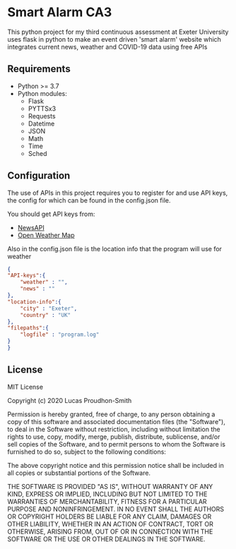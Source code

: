 # Smart Alarm CA3

This python project for my third continuous assessment at Exeter University uses flask in python to make an event driven 'smart alarm' website which integrates current news, weather and COVID-19 data using free APIs
## Requirements
* Python >= 3.7
* Python modules:
  * Flask
  * PYTTSx3
  * Requests
  * Datetime
  * JSON
  * Math
  * Time
  * Sched

## Configuration
The use of APIs in this project requires you to register for and use API keys, the config for which can be found in the config.json file.

You should get API keys from:
* [NewsAPI](https://newsapi.org/)
* [Open Weather Map](https://openweathermap.org/)

Also in the config.json file is the location info that the program will use for weather

```JSON
{
"API-keys":{
    "weather" : "",
    "news" : ""
},
"location-info":{
    "city" : "Exeter",
    "country" : "UK"
},
"filepaths":{
    "logfile" : "program.log"
}
}
```

## License
MIT License

Copyright (c) 2020 Lucas Proudhon-Smith

Permission is hereby granted, free of charge, to any person obtaining a copy
of this software and associated documentation files (the "Software"), to deal
in the Software without restriction, including without limitation the rights
to use, copy, modify, merge, publish, distribute, sublicense, and/or sell
copies of the Software, and to permit persons to whom the Software is
furnished to do so, subject to the following conditions:

The above copyright notice and this permission notice shall be included in all
copies or substantial portions of the Software.

THE SOFTWARE IS PROVIDED "AS IS", WITHOUT WARRANTY OF ANY KIND, EXPRESS OR
IMPLIED, INCLUDING BUT NOT LIMITED TO THE WARRANTIES OF MERCHANTABILITY,
FITNESS FOR A PARTICULAR PURPOSE AND NONINFRINGEMENT. IN NO EVENT SHALL THE
AUTHORS OR COPYRIGHT HOLDERS BE LIABLE FOR ANY CLAIM, DAMAGES OR OTHER
LIABILITY, WHETHER IN AN ACTION OF CONTRACT, TORT OR OTHERWISE, ARISING FROM,
OUT OF OR IN CONNECTION WITH THE SOFTWARE OR THE USE OR OTHER DEALINGS IN THE
SOFTWARE.
